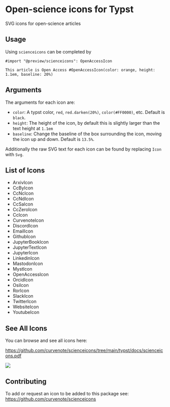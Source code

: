 # Open-science icons for Typst

SVG icons for open-science articles

## Usage

Using `scienceicons` can be completed by

```typst
#import "@preview/scienceicons": OpenAccessIcon

This article is Open Access #OpenAccessIcon(color: orange, height: 1.1em, baseline: 20%)
```

## Arguments

The arguments for each icon are:

- `color`: A typst color, `red`, `red.darken(20%)`, `color(#FF0000)`, etc. Default is `black`.
- `height`: The height of the icon, by default this is slightly larger than the text height at `1.1em`
- `baseline`: Change the baseline of the box surrounding the icon, moving the icon up and down. Default is `13.5%`.

Additionally the raw SVG text for each icon can be found by replacing `Icon` with `Svg`.

## List of Icons

- ArxivIcon
- CcByIcon
- CcNcIcon
- CcNdIcon
- CcSaIcon
- CcZeroIcon
- CcIcon
- CurvenoteIcon
- DiscordIcon
- EmailIcon
- GithubIcon
- JupyterBookIcon
- JupyterTextIcon
- JupyterIcon
- LinkedinIcon
- MastodonIcon
- MystIcon
- OpenAccessIcon
- OrcidIcon
- OsiIcon
- RorIcon
- SlackIcon
- TwitterIcon
- WebsiteIcon
- YoutubeIcon

## See All Icons

You can browse and see all icons here:

https://github.com/curvenote/scienceicons/tree/main/typst/docs/scienceicons.pdf

![](https://github.com/curvenote/scienceicons/blob/main/typst/docs/icons.png?raw=true)

## Contributing

To add or request an icon to be added to this package see: \
https://github.com/curvenote/scienceicons
